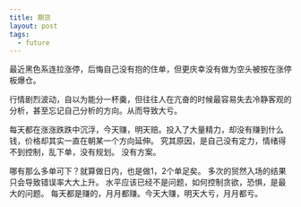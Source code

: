 ```yaml
---
title: 期货
layout: post
tags:
  - future
---
```

 最近黑色系连拉涨停，后悔自己没有抱的住单，但更庆幸没有做为空头被按在涨停板爆仓。
 
 行情剧烈波动，自以为能分一杯羹，但往往人在亢奋的时候最容易失去冷静客观的分析，甚至忘记自己分析的方向。从而导致大亏。
 
 每天都在涨涨跌跌中沉浮，今天赚，明天赔。投入了大量精力，却没有赚到什么钱，价格却其实一直在朝某一个方向延伸。
 究其原因，是自己没有定力，情绪得不到控制，乱下单，没有规划。
 没有方案。
 
 哪有那么多单可下？就算做日内，也是做1，2个单足矣。
 多次的贸然入场的结果只会导致错误率大大上升。
 水平应该已经不是问题，如何控制贪欲，恐惧，是最大的问题。
 每天都是赚的，月月都赚。今天大赚，明天大亏，月月都亏。